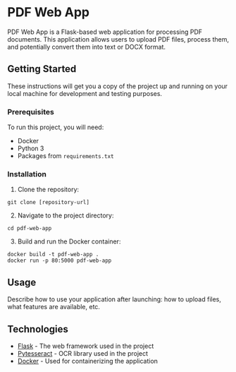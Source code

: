 # PDF Web App

PDF Web App is a Flask-based web application for processing PDF documents. This application allows users to upload PDF files, process them, and potentially convert them into text or DOCX format.

## Getting Started

These instructions will get you a copy of the project up and running on your local machine for development and testing purposes.

### Prerequisites

To run this project, you will need:

- Docker
- Python 3
- Packages from `requirements.txt`

### Installation

1. Clone the repository:

```git clone [repository-url]```

2. Navigate to the project directory:

```cd pdf-web-app```

3. Build and run the Docker container:
```
docker build -t pdf-web-app .
docker run -p 80:5000 pdf-web-app
```


## Usage

Describe how to use your application after launching: how to upload files, what features are available, etc.

## Technologies

- [Flask](http://flask.pocoo.org/) - The web framework used in the project
- [Pytesseract](https://pypi.org/project/pytesseract/) - OCR library used in the project
- [Docker](https://www.docker.com/) - Used for containerizing the application
